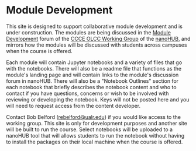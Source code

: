 # Module Development
This site is designed to support collaborative module development and is under construction. The modules are being discussed in the [Module Development](https://nanohub.org/groups/ccce/forum) forum of the [CCCE OLCC Working Group](https://nanohub.org/groups/ccce) of the [nanoHUB](https://nanohub.org//), and mirrors how the modules will be discussed with students across campuses when the course is offered.  

Each module will contain Jupyter notebooks and a variety of files that go with the notebooks. There will also be a readme file that functions as the module's landing page and will contain links to the module's discussion forum in nanoHUB. There will also be a "Notebook Outlines" section for each notebook that briefly describes the notebook content and who to contact if you have questions, concerns or wish to be involved with reviewing or developing the notebook.  Keys will not be posted here and you will need to request access from the content developer.

Contact Bob Belford (rebelford@ualr.edu) if you would like access to the working group. This site is only for development purposes and another site will be built to run the course. Select notebooks will be uploaded to a nanoHUB tool that will allows students to run the notebook without having to install the packages on their local machine when the course is offered.